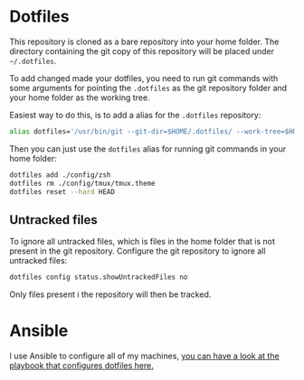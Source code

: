 # Dotfiles

This repository is cloned as a bare repository into your home folder. The directory containing the git copy of this repository will be placed under `~/.dotfiles`.

To add changed made your dotfiles, you need to run git commands with some arguments for pointing the `.dotfiles` as the git repository folder and your home folder as the working tree.

Easiest way to do this, is to add a alias for the `.dotfiles` repository:
```bash
alias dotfiles='/usr/bin/git --git-dir=$HOME/.dotfiles/ --work-tree=$HOME'
```

Then you can just use the `dotfiles` alias for running git commands in your home folder:
```bash
dotfiles add ./config/zsh
dotfiles rm ./config/tmux/tmux.theme
dotfiles reset --hard HEAD
```

## Untracked files

To ignore all untracked files, which is files in the home folder that is not present in the git repository. Configure the git repository to ignore all untracked files:

```bash
dotfiles config status.showUntrackedFiles no
```

Only files present i the repository will then be tracked.

# Ansible

I use Ansible to configure all of my machines, [you can have a look at the playbook that configures dotfiles here.](https://github.com/frealmyr/ansible/blob/master/ansible/dotfiles.yml)
